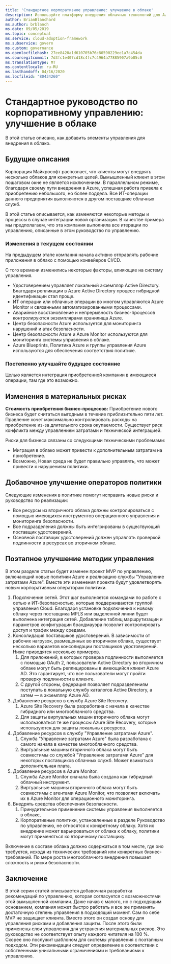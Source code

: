 ```yaml
---
title: 'Стандартное корпоративное управление: улучшение в облаке'
description: Используйте платформу внедрения облачных технологий для Azure, чтобы узнать о нескольких облаках и интегрировать несколько облаков в существующие операции.
author: BrianBlanchard
ms.author: brblanch
ms.date: 09/05/2019
ms.topic: conceptual
ms.service: cloud-adoption-framework
ms.subservice: govern
ms.custom: governance
ms.openlocfilehash: 27ee8420a1d610705b76c80590229ee1a7c454da
ms.sourcegitcommit: 7d3fc1e407cd18c4fc7c4964a77885907a9b85c0
ms.translationtype: MT
ms.contentlocale: ru-RU
ms.lasthandoff: 04/16/2020
ms.locfileid: "80434260"
---
```

<!-- cSpell:ignore MPLS -->

# <a name="standard-enterprise-governance-guide-multicloud-improvement"></a>Стандартное руководство по корпоративному управлению: улучшение в облаке

В этой статье описано, как добавить элементы управления для внедрения в облако.

## <a name="advancing-the-narrative"></a>Будущие описания

Корпорация Майкрософт распознает, что клиенты могут внедрять несколько облаков для конкретных целей. Вымышленный клиент в этом пошаговом окне не является исключением. В параллельном режиме, благодаря своему пути внедрения в Azure, успешная работа привела к приобретению небольшого, но более поддела. Все ИТ-операции данного предприятия выполняются в другом поставщике облачных служб.

В этой статье описывается, как изменяются некоторые методы и процессы в случае интеграции новой организации. В качестве примера мы предполагаем, что эта компания выполнила все итерации по управлению, описанные в этом руководство по управлению.

### <a name="changes-in-the-current-state"></a>Изменения в текущем состоянии

На предыдущем этапе компания начала активно отправлять рабочие приложения в облако с помощью конвейеров CI/CD.

С того времени изменились некоторые факторы, влияющие на систему управления.

- Удостоверением управляет локальный экземпляр Active Directory. Благодаря репликации в Azure Active Directory процесс гибридной идентификации стал проще.
- ИТ операции или облачные операции во многом управляются Azure Monitor и связанными автоматизированными процессами.
- Аварийное восстановление и непрерывность бизнес-процессов контролируются экземплярами хранилища Azure.
- Центр безопасности Azure используется для мониторинга нарушений и атак безопасности.
- Центр безопасности Azure и Azure Monitor используются для мониторинга системы управления в облаке.
- Azure Blueprints, Политика Azure и группы управления Azure используются для обеспечения соответствия политике.

### <a name="incrementally-improve-the-future-state"></a>Постепенно улучшайте будущее состояние

Целью является интеграция приобретенной компании в имеющиеся операции, там где это возможно.

## <a name="changes-in-tangible-risks"></a>Изменения в материальных рисках

**Стоимость приобретения бизнес-процессов:** Приобретение нового бизнеса будет считаться выгодным в течение приблизительно пяти лет. Правление хочет максимально контролировать расходы на приобретение из-за длительного срока окупаемости. Существует риск конфликта между управлением затратами и технической интеграцией.

Риски для бизнеса связаны со следующими техническими проблемами:

- Миграция в облако может привести к дополнительным затратам на приобретение.
- Возможно, Новая среда не будет правильно управлять, что может привести к нарушениям политики.

## <a name="incremental-improvement-of-the-policy-statements"></a>Добавочное улучшение операторов политики

Следующие изменения в политике помогут исправить новые риски и руководство по реализации:

- Все ресурсы из вторичного облака должны контролироваться с помощью имеющихся инструментов операционного управления и мониторинга безопасности.
- Все подразделения должны быть интегрированы в существующий поставщик удостоверений.
- Основной поставщик удостоверений должен управлять проверкой подлинности в ресурсах во вторичном облаке.

## <a name="incremental-improvement-of-governance-practices"></a>Поэтапное улучшение методик управления

В этом разделе статьи будет изменен проект MVP по управлению, включающий новые политики Azure и реализацию службы "Управление затратами Azure". Вместе эти изменения проекта будут удовлетворять новым корпоративным операторам политики.

1. Подключение сетей. Этот шаг выполняется командами по работе с сетью и ИТ-безопасностью, которые поддерживаются группой управления Cloud. Благодаря установке подключения к новому облаку через поставщика MPLS или выделенной линии будет выполнена интеграция сетей. Добавление таблиц маршрутизации и параметров конфигурации брандмауэра позволит контролировать доступ и трафик между средами.
2. Консолидация поставщиков удостоверений. В зависимости от рабочих нагрузок, размещенных во вторичном облаке, существует несколько вариантов консолидации поставщиков удостоверений. Ниже приводятся несколько примеров.
    1. Для приложений, в которых проверка подлинности выполняется с помощью OAuth 2, пользователи Active Directory во вторичном облаке могут быть реплицированы в имеющийся клиент Azure AD. Это гарантирует, что все пользователи могут пройти проверку подлинности в клиенте.
    2. С другой стороны, федерация позволяет подразделениям поступать в локальную службу каталогов Active Directory, а затем — в экземпляр Azure AD.
3. Добавление ресурсов в службу Azure Site Recovery.
    1. Azure Site Recovery была разработана с начала в качестве гибридного или многооблачного средства.
    2. Для защиты виртуальных машин вторичного облака могут использоваться те же процессы Azure Site Recovery, которые используются для защиты локальных ресурсов.
4. Добавление ресурсов в службу "Управление затратами Azure".
    1. Служба "Управление затратами Azure" была разработана с самого начала в качестве многооблачного средства.
    2. Виртуальные машины вторичного облака могут быть совместимы со службой "Управление затратами Azure" для некоторых поставщиков облачных служб. Может взиматься дополнительная плата.
5. Добавление ресурсов в Azure Monitor.
    1. Служба Azure Monitor сначала была создана как гибридный облачный инструмент.
    2. Виртуальные машины вторичного облака могут быть совместимы с агентами Azure Monitor, что позволяет включать их в Azure Monitor для операционного мониторинга.
6. Внедрять средства обеспечения безопасности.
    1. Принудительное применение системы управления выполняется в облаке,
    2. Корпоративные политики, установленные в разделе Руководство по управлению, не относятся к конкретному облаку. Хотя их внедрение может варьироваться от облака к облаку, политики могут применяться ко вторичному поставщику.

Включение в составе облака должно содержаться в том месте, где оно требуется, исходя из технических требований или конкретных бизнес-требований. По мере роста многооблачного внедрения повышает сложность и риски безопасности.

## <a name="conclusion"></a>Заключение

В этой серии статей описывается добавочная разработка рекомендаций по управлению, которая согласуется с возможностями этой вымышленной компании. Даже начав с малого, но с подходящим основанием, компания может быстро работать и все же применять достаточную степень управления в подходящий момент. Сам по себе MVP не защищает клиента. Вместо этого он создал основу для управления рисками и добавления защиты. После этого были применены слои управления для устранения материальных рисков. Это руководство не соответствует опыту каждого читателя на 100 %. Скорее оно послужит шаблоном для системы управления с поэтапным подходом. Эти рекомендации следует определение в соответствии с собственными уникальными ограничениями и требованиями к управлению.
